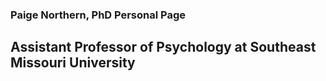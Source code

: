 ### Paige Northern, PhD Personal Page
## Assistant Professor of Psychology at Southeast Missouri University